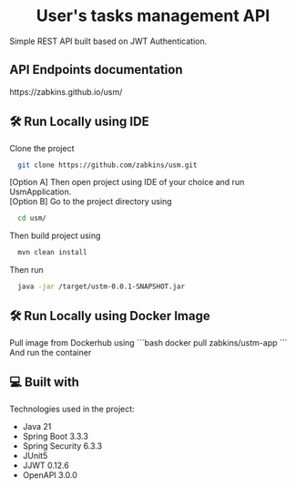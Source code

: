 <h1 align="center" id="title">User's tasks management API</h1>

<p id="description">Simple REST API built based on JWT Authentication.</p>

<h2>API Endpoints documentation</h2>
https://zabkins.github.io/usm/
<h2>🛠️ Run Locally using IDE</h2>
Clone the project

```bash
  git clone https://github.com/zabkins/usm.git
```

[Option A] Then open project using IDE of your choice and run UsmApplication.<br>
[Option B] Go to the project directory using
```bash
  cd usm/
```
Then build project using
```bash
  mvn clean install
```
Then run
```bash
  java -jar /target/ustm-0.0.1-SNAPSHOT.jar
```
<h2>🛠️ Run Locally using Docker Image</h2>
Pull image from Dockerhub using
```bash
  docker pull zabkins/ustm-app
```
And run the container
  
<h2>💻 Built with</h2>

Technologies used in the project:

*   Java 21
*   Spring Boot 3.3.3
*   Spring Security 6.3.3
*   JUnit5
*   JJWT 0.12.6
*   OpenAPI 3.0.0
